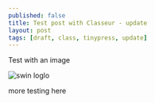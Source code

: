 ```yaml
---
published: false
title: Test post with Classeur - update
layout: post
tags: [draft, class, tinypress, update]
---
```

Test with an image

![swin loglo](https://i.imgur.com/nb3Y71Q.png)

more testing here
